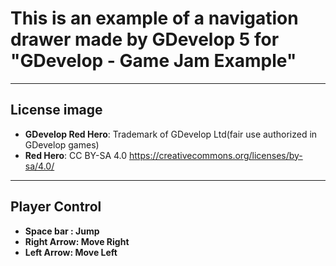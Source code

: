 # This is an example of a navigation drawer made by GDevelop 5 for **"GDevelop - Game Jam Example"**
***
## **License image**

* **GDevelop Red Hero**: Trademark of GDevelop Ltd(fair use authorized in GDevelop games)
* **Red Hero**: CC BY-SA 4.0 https://creativecommons.org/licenses/by-sa/4.0/
***
## **Player Control**

* **Space bar : Jump**
* **Right Arrow: Move Right**
* **Left Arrow: Move Left**
